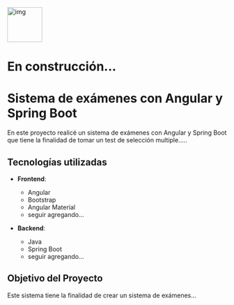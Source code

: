<img src="https://raw.githubusercontent.com/danielcranney/readme-generator/main/public/icons/skills/angularjs-colored.svg" width="80" height="80" alt="img"/> 

# En construcción...

# Sistema de exámenes con Angular y Spring Boot

En este proyecto realicé un sistema de exámenes con Angular y Spring Boot que tiene la finalidad de tomar un test de selección multiple.....

## Tecnologías utilizadas

- **Frontend**:
  - Angular
  - Bootstrap
  - Angular Material
  - seguir agregando...
 
- **Backend**:
  - Java
  - Spring Boot
  - seguir agregando...
 
## Objetivo del Proyecto

Este sistema tiene la finalidad de crear un sistema de exámenes...
<!---
- **Deploy**:
  - Netlify

## Link del Proyecto
- https://elavinchorickandmortyapi.netlify.app
--->

<!---
## Objetivo del Proyecto

Este sistema tiene la finalidad de crear tarjetas de Rick and Morty en la cual obtenemos todos los datos de la **API de Rick and Morty** la cual nos brinda la siguiente información:

- Nombre del personaje
- Estatus
- Especie
- Genero
- Origen
- Imagen

## Imágenes del proyecto

<img src="https://github.com/elavincho/ReactRickAndMorty/blob/master/img/img_1.png" width="200" height="200" alt="img"/>           <img src="https://github.com/elavincho/ReactRickAndMorty/blob/master/img/img_2.png" width="200" height="200" alt="img"/>                <img src="https://github.com/elavincho/ReactRickAndMorty/blob/master/img/img_3.png" width="200" height="200" alt="img"/>                <img src="https://github.com/elavincho/ReactRickAndMorty/blob/master/img/img_4.png" width="200" height="200" alt="img"/>                <img src="https://github.com/elavincho/ReactRickAndMorty/blob/master/img/img_5.png" width="200" height="200" alt="img"/>                <img src="https://github.com/elavincho/ReactRickAndMorty/blob/master/img/img_6.png" width="200" height="200" alt="img"/>                <img src="https://github.com/elavincho/ReactRickAndMorty/blob/master/img/img_7.png" width="200" height="200" alt="img"/>                <img src="https://github.com/elavincho/ReactRickAndMorty/blob/master/img/img_8.png" width="200" height="200" alt="img"/>                <img src="https://github.com/elavincho/ReactRickAndMorty/blob/master/img/img_9.png" width="200" height="200" alt="img"/>                <img src="https://github.com/elavincho/ReactRickAndMorty/blob/master/img/img_10.png" width="200" height="200" alt="img"/>                <img src="https://github.com/elavincho/ReactRickAndMorty/blob/master/img/img_11.png" width="200" height="200" alt="img"/>                <img src="https://github.com/elavincho/ReactRickAndMorty/blob/master/img/img_12.png" width="200" height="200" alt="img"/>





## Video del proyecto

[![Video tutorial](https://github.com/elavincho/ReactRickAndMorty/blob/master/img/img_video.png)](https://youtube.com/shorts/IBxnQXFgZXI)


--->

